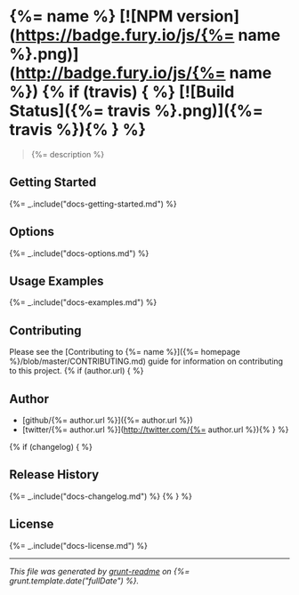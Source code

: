 # {%= name %} [![NPM version](https://badge.fury.io/js/{%= name %}.png)](http://badge.fury.io/js/{%= name %}) {% if (travis) { %} [![Build Status]({%= travis %}.png)]({%= travis %}){% } %}

> {%= description %}

## Getting Started
{%= _.include("docs-getting-started.md") %}

## Options
{%= _.include("docs-options.md") %}

## Usage Examples
{%= _.include("docs-examples.md") %}

## Contributing
Please see the [Contributing to {%= name %}]({%= homepage %}/blob/master/CONTRIBUTING.md) guide for information on contributing to this project.
{% if (author.url) { %}
## Author
+ [github/{%= author.url %}]({%= author.url %})
+ [twitter/{%= author.url %}](http://twitter.com/{%= author.url %}){% } %}

{% if (changelog) { %}
## Release History
{%= _.include("docs-changelog.md") %} {% } %}

## License
{%= _.include("docs-license.md") %}

***

_This file was generated by [grunt-readme](https://github.com/assemble/grunt-readme) on {%= grunt.template.date("fullDate") %}._
